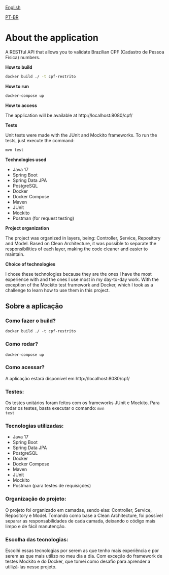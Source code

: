 [English](https://github.com/karenaciole/cpf-restrito/edit/master/README.md#about-the-application)

[PT-BR](https://github.com/karenaciole/cpf-restrito/edit/master/README.md#sobre-a-aplicação)

# About the application

A RESTful API that allows you to validate Brazilian CPF (Cadastro de Pessoa Física) numbers.

**How to build**

```bash
docker build ./ -t cpf-restrito
```

**How to run**

```bash
docker-compose up
```

**How to access**

The application will be available at http://localhost:8080/cpf/

**Tests**

Unit tests were made with the JUnit and Mockito frameworks. To run the tests, just execute the command:

```bash
mvn test
```

**Technologies used**

* Java 17
* Spring Boot
* Spring Data JPA
* PostgreSQL
* Docker
* Docker Compose
* Maven
* JUnit
* Mockito
* Postman (for request testing)

**Project organization**

The project was organized in layers, being: Controller, Service, Repository and Model. Based on Clean Architecture, it was possible to separate the responsibilities of each layer, making the code cleaner and easier to maintain.

**Choice of technologies**

I chose these technologies because they are the ones I have the most experience with and the ones I use most in my day-to-day work. With the exception of the Mockito test framework and Docker, which I took as a challenge to learn how to use them in this project.

 
## Sobre a aplicação

### Como fazer o build? 
<code>docker build ./ -t cpf-restrito</code>

### Como rodar? 
<code>docker-compose up</code>

### Como acessar?
A aplicação estará disponível em http://localhost:8080/cpf/

### Testes:
Os testes unitários foram feitos com os frameworks JUnit e Mockito. 
Para rodar os testes, basta executar o comando:
<code>mvn test</code>

### Tecnologias utilizadas:
- Java 17
- Spring Boot
- Spring Data JPA
- PostgreSQL
- Docker
- Docker Compose
- Maven
- JUnit
- Mockito
- Postman (para testes de requisições)

### Organização do projeto:
O projeto foi organizado em camadas, sendo elas: Controller, Service, Repository e Model. Tomando como base a Clean Architecture, foi possível separar as responsabilidades de cada camada, deixando o código mais limpo e de fácil manutenção.

### Escolha das tecnologias:
Escolhi essas tecnologias por serem as que tenho mais experiência e por serem as que mais utilizo no meu dia a dia.
Com exceção do framework de testes Mockito e do Docker, que tomei como desafio para aprender a utilizá-las nesse projeto.
